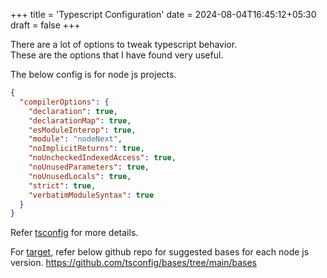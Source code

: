 +++
title = 'Typescript Configuration'
date = 2024-08-04T16:45:12+05:30
draft = false
+++

There are a lot of options to tweak typescript behavior. \
These are the options that I have found very useful.
<!--more-->

The below config is for node js projects.

```json
{
  "compilerOptions": {
    "declaration": true,
    "declarationMap": true,
    "esModuleInterop": true,
    "module": "nodeNext",
    "noImplicitReturns": true,
    "noUncheckedIndexedAccess": true,
    "noUnusedParameters": true,
    "noUnusedLocals": true,
    "strict": true,
    "verbatimModuleSyntax": true
  }
}
```

Refer [tsconfig](https://www.typescriptlang.org/tsconfig/) for more details.

For [target](https://www.typescriptlang.org/tsconfig/#target), refer below github repo
for suggested bases for each node js version.
https://github.com/tsconfig/bases/tree/main/bases
